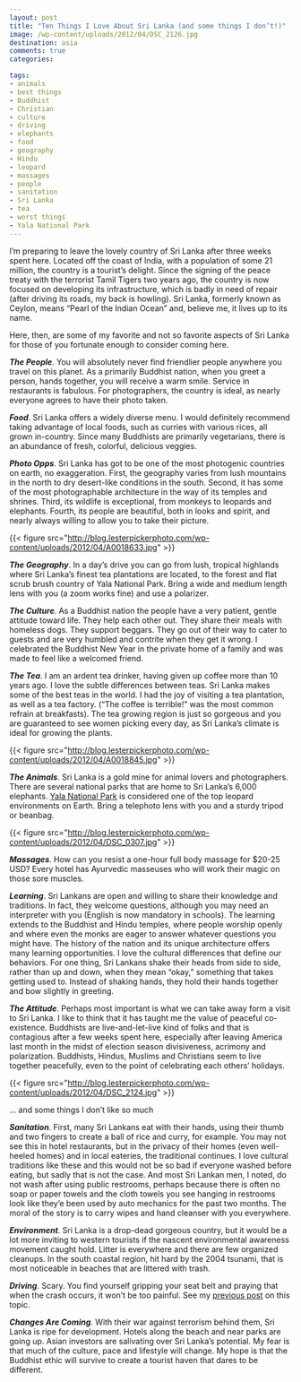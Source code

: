 ```yaml
---
layout: post
title: "Ten Things I Love About Sri Lanka (and some things I don’t!)"
image: /wp-content/uploads/2012/04/DSC_2126.jpg
destination: asia
comments: true
categories:

tags:
- animals
- best things
- Buddhist
- Christian
- culture
- driving
- elephants
- food
- geography
- Hindu
- leopard
- massages
- people
- sanitation
- Sri Lanka
- tea
- worst things
- Yala National Park
---
```

I’m preparing to leave the lovely country of Sri Lanka after three weeks spent here. Located off the coast of India, with a population of some 21 million, the country is a tourist’s delight. Since the signing of the peace treaty with the terrorist Tamil Tigers two years ago, the country is now focused on developing its infrastructure, which is badly in need of repair (after driving its roads, my back is howling). Sri Lanka, formerly known as Ceylon, means “Pearl of the Indian Ocean” and, believe me, it lives up to its name.

Here, then, are some of my favorite and not so favorite aspects of Sri Lanka for those of you fortunate enough to consider coming here.

<strong><em>The People</em></strong>. You will absolutely never find friendlier people anywhere you travel on this planet. As a primarily Buddhist nation, when you greet a person, hands together, you will receive a warm smile. Service in restaurants is fabulous. For photographers, the country is ideal, as nearly everyone agrees to have their photo taken.

<strong><em>Food</em></strong>. Sri Lanka offers a widely diverse menu. I would definitely recommend taking advantage of local foods, such as curries with various rices, all grown in-country. Since many Buddhists are primarily vegetarians, there is an abundance of fresh, colorful, delicious veggies.

<strong><em>Photo Opps</em></strong>. Sri Lanka has got to be one of the most photogenic countries on earth, no exaggeration. First, the geography varies from lush mountains in the north to dry desert-like conditions in the south. Second, it has some of the most photographable architecture in the way of its temples and shrines. Third, its wildlife is exceptional, from monkeys to leopards and elephants. Fourth, its people are beautiful, both in looks and spirit, and nearly always willing to allow you to take their picture.

{{< figure src="http://blog.lesterpickerphoto.com/wp-content/uploads/2012/04/A0018633.jpg" >}}

<strong><em>The Geography</em></strong>. In a day’s drive you can go from lush, tropical highlands where Sri Lanka’s finest tea plantations are located, to the forest and flat scrub brush country of Yala National Park. Bring a wide and medium length lens with you (a zoom works fine) and use a polarizer.

<strong><em>The Culture</em></strong>. As a Buddhist nation the people have a very patient, gentle attitude toward life. They help each other out. They share their meals with homeless dogs. They support beggars. They go out of their way to cater to guests and are very humbled and contrite when they get it wrong. I celebrated the Buddhist New Year in the private home of a family and was made to feel like a welcomed friend.

<strong><em>The Tea</em></strong>. I am an ardent tea drinker, having given up coffee more than 10 years ago. I love the subtle differences between teas. Sri Lanka makes some of the best teas in the world. I had the joy of visiting a tea plantation, as well as a tea factory. (“The coffee is terrible!” was the most common refrain at breakfasts). The tea growing region is just so gorgeous and you are guaranteed to see women picking every day, as Sri Lanka’s climate is ideal for growing the plants.

{{< figure src="http://blog.lesterpickerphoto.com/wp-content/uploads/2012/04/A0018845.jpg" >}}

<strong><em>The Animals</em></strong>. Sri Lanka is a gold mine for animal lovers and photographers. There are several national parks that are home to Sri Lanka’s 6,000 elephants. <a href="/2012/04/14/sri-lanka-incredible-yala-national-park/">Yala National Park</a> is considered one of the top leopard environments on Earth. Bring a telephoto lens with you and a sturdy tripod or beanbag.

{{< figure src="http://blog.lesterpickerphoto.com/wp-content/uploads/2012/04/DSC_0307.jpg" >}}

<strong><em>Massages</em></strong>. How can you resist a one-hour full body massage for $20-25 USD? Every hotel has Ayurvedic masseuses who will work their magic on those sore muscles.

<strong><em>Learning</em></strong>. Sri Lankans are open and willing to share their knowledge and traditions. In fact, they welcome questions, although you may need an interpreter with you (English is now mandatory in schools). The learning extends to the Buddhist and Hindu temples, where people worship openly and where even the monks are eager to answer whatever questions you might have. The history of the nation and its unique architecture offers many learning opportunities. I love the cultural differences that define our behaviors. For one thing, Sri Lankans shake their heads from side to side, rather than up and down, when they mean “okay,” something that takes getting used to. Instead of shaking hands, they hold their hands together and bow slightly in greeting.

<strong><em>The Attitude</em></strong>. Perhaps most important is what we can take away form a visit to Sri Lanka. I like to think that it has taught me the value of peaceful co-existence. Buddhists are live-and-let-live kind of folks and that is contagious after a few weeks spent here, especially after leaving America last month in the midst of election season divisiveness, acrimony and polarization. Buddhists, Hindus, Muslims and Christians seem to live together peacefully, even to the point of celebrating each others’ holidays.

{{< figure src="http://blog.lesterpickerphoto.com/wp-content/uploads/2012/04/DSC_2124.jpg" >}}

… and some things I don’t like so much

<strong><em>Sanitation</em></strong>. First, many Sri Lankans eat with their hands, using their thumb and two fingers to create a ball of rice and curry, for example. You may not see this in hotel restaurants, but in the privacy of their homes (even well-heeled homes) and in local eateries, the traditional continues. I love cultural traditions like these and this would not be so bad if everyone washed before eating, but sadly that is not the case. And most Sri Lankan men, I noted, do not wash after using public restrooms, perhaps because there is often no soap or paper towels and the cloth towels you see hanging in restrooms look like they’e been used by auto mechanics for the past two months. The moral of the story is to carry wipes and hand cleanser with you everywhere.

<strong><em>Environment</em></strong>. Sri Lanka is a drop-dead gorgeous country, but it would be a lot more inviting to western tourists if the nascent environmental awareness movement caught hold. Litter is everywhere and there are few organized cleanups. In the south coastal region, hit hard by the 2004 tsunami, that is most noticeable in beaches that are littered with trash.

<strong><em>Driving</em></strong>. Scary. You find yourself gripping your seat belt and praying that when the crash occurs, it won’t be too painful. See my <a href="http://blog.lesterpickerphoto.com/2012/04/13/driving-in-sri-lanka-dont/">previous post</a> on this topic.

<strong><em>Changes Are Coming</em></strong>. With their war against terrorism behind them, Sri Lanka is ripe for development. Hotels along the beach and near parks are going up. Asian investors are salivating over Sri Lanka’s potential. My fear is that much of the culture, pace and lifestyle will change. My hope is that the Buddhist ethic will survive to create a tourist haven that dares to be different.